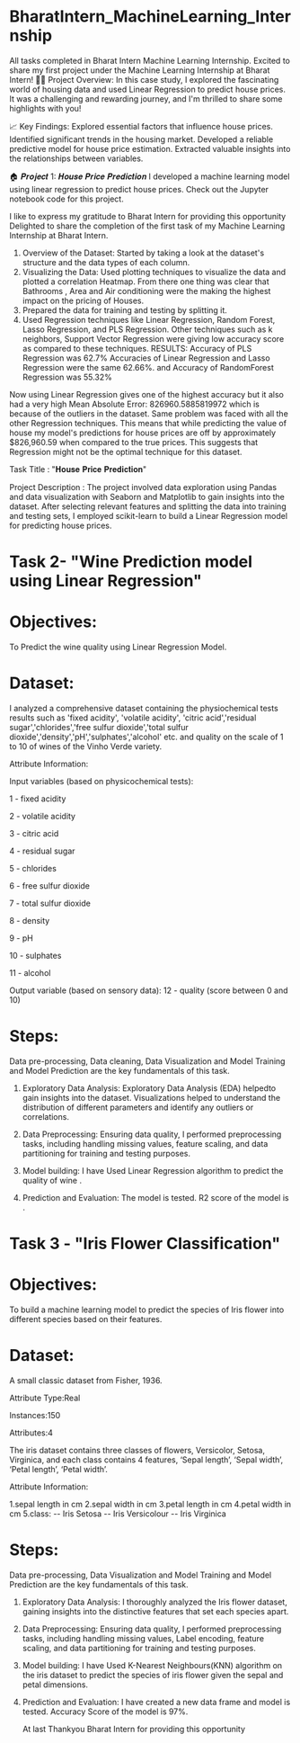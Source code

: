 # BharatIntern_MachineLearning_Internship
All tasks completed in Bharat Intern Machine Learning Internship.
Excited to share my first project under the Machine Learning Internship at Bharat Intern! 🤖🌐
Project Overview:
In this case study, I explored the fascinating world of housing data and used Linear Regression to predict house prices. It was a challenging and rewarding journey, and I'm thrilled to share some highlights with you!

📈 Key Findings:
Explored essential factors that influence house prices.
Identified significant trends in the housing market.
Developed a reliable predictive model for house price estimation.
Extracted valuable insights into the relationships between variables.

🏠 𝑷𝒓𝒐𝒋𝒆𝒄𝒕 1: 𝑯𝒐𝒖𝒔𝒆 𝑷𝒓𝒊𝒄𝒆 𝑷𝒓𝒆𝒅𝒊𝒄𝒕𝒊𝒐𝒏
I developed a machine learning model using linear regression to predict house prices. Check out the Jupyter notebook code for this project.

I like to express my gratitude to Bharat Intern for providing this opportunity 
Delighted to share the completion of the first task of my Machine Learning Internship at Bharat Intern.

1) Overview of the Dataset: Started by taking a look at the dataset's structure and the data types of each column.
2) Visualizing the Data: Used plotting techniques to visualize the data and plotted a correlation Heatmap. From there one thing was clear that Bathrooms , Area and Air conditioning were the making the highest impact on the pricing of Houses.
3) Prepared the data for training and testing by splitting it.
4) Used Regression techniques like Linear Regression, Random Forest, Lasso Regression, and PLS Regression. Other techniques such as k neighbors, Support Vector Regression were giving low accuracy score as compared to these techniques.
 RESULTS: 
Accuracy of PLS Regression was 62.7%
Accuracies of Linear Regression and Lasso Regression were the same 62.66%.
and Accuracy of RandomForest Regression was 55.32%

Now using Linear Regression gives one of the highest accuracy but it also had a very high Mean Absolute Error: 826960.5885819972
which is because of the outliers in the dataset. Same problem was faced with all the other Regression techniques. This means that while predicting the value of house my model's predictions for house prices are off by approximately $826,960.59 when compared to the true prices. This suggests that Regression might not be the optimal technique for this dataset.


Task Title : "𝐇𝐨𝐮𝐬𝐞 𝐏𝐫𝐢𝐜𝐞 𝐏𝐫𝐞𝐝𝐢𝐜𝐭𝐢𝐨𝐧"

Project Description : The project involved data exploration using Pandas and data visualization with Seaborn and Matplotlib to gain insights into the dataset. After selecting relevant features and splitting the data into training and testing sets, I employed scikit-learn to build a Linear Regression model for predicting house prices.

# Task 2- "Wine Prediction model using Linear Regression"

# Objectives: 

 To Predict the wine quality using Linear Regression Model.

 # Dataset:

I analyzed a comprehensive dataset containing the physiochemical tests results such as 'fixed acidity', 'volatile acidity', 'citric acid','residual sugar','chlorides','free sulfur dioxide','total sulfur dioxide','density','pH','sulphates','alcohol' etc. and quality on the scale of 1 to 10 of wines of the Vinho Verde variety.

Attribute Information:

Input variables (based on physicochemical tests):

1 - fixed acidity

2 - volatile acidity

3 - citric acid

4 - residual sugar

5 - chlorides

6 - free sulfur dioxide

7 - total sulfur dioxide

8 - density

9 - pH

10 - sulphates

11 - alcohol

Output variable (based on sensory data):
12 - quality (score between 0 and 10)

# Steps:

Data pre-processing, Data cleaning, Data Visualization and Model Training and Model Prediction are the key fundamentals of this task.

1. Exploratory Data Analysis: Exploratory Data Analysis (EDA) helpedto gain insights into the dataset. Visualizations helped to understand the distribution of different parameters and identify any outliers or correlations.
  
2. Data Preprocessing: Ensuring data quality, I performed preprocessing tasks, including handling missing values,  feature scaling, and data partitioning for training and testing purposes.
  
3. Model building: I have Used Linear Regression algorithm  to predict the quality of wine .
   
4. Prediction and Evaluation: The model is tested. R2 score  of the model is .

# Task 3 - "Iris Flower Classification"

# Objectives: 

To build a machine learning model to predict the species of Iris flower into different species based on their features.

# Dataset:

A small classic dataset from Fisher, 1936.

Attribute Type:Real

Instances:150

Attributes:4

The iris dataset contains three classes of flowers, Versicolor, Setosa, Virginica, and each class contains 4 features, ‘Sepal length’, ‘Sepal width’, ‘Petal length’, ‘Petal width’.

Attribute Information:
    
1.sepal length in cm
2.sepal width in cm
3.petal length in cm
4.petal width in cm
5.class: 
-- Iris Setosa
-- Iris Versicolour
-- Iris Virginica

# Steps:
Data pre-processing, Data Visualization and Model Training and Model Prediction are the key fundamentals of this task.

1. Exploratory Data Analysis: I thoroughly analyzed the Iris flower dataset, gaining insights into the distinctive features that set each species apart.
  
2. Data Preprocessing: Ensuring data quality, I performed preprocessing tasks, including handling missing values, Label encoding, feature scaling, and data partitioning for training and testing purposes.
  
3. Model building: I have Used K-Nearest Neighbours(KNN) algorithm  on the iris dataset to predict the species of iris flower given the sepal and petal dimensions.
   
4. Prediction and Evaluation: I have created a new data frame and model is tested. Accuracy Score of the model is 97%.

   At last Thankyou Bharat Intern for providing this opportunity
